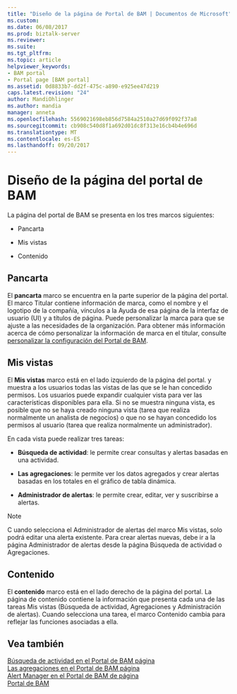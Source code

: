 ```yaml
---
title: "Diseño de la página de Portal de BAM | Documentos de Microsoft"
ms.custom: 
ms.date: 06/08/2017
ms.prod: biztalk-server
ms.reviewer: 
ms.suite: 
ms.tgt_pltfrm: 
ms.topic: article
helpviewer_keywords:
- BAM portal
- Portal page [BAM portal]
ms.assetid: 0d8833b7-dd2f-475c-a890-e925ee47d219
caps.latest.revision: "24"
author: MandiOhlinger
ms.author: mandia
manager: anneta
ms.openlocfilehash: 5569021698eb856d7584a2510a27d69f092f37a8
ms.sourcegitcommit: cb908c540d8f1a692d01dc8f313e16cb4b4e696d
ms.translationtype: MT
ms.contentlocale: es-ES
ms.lasthandoff: 09/20/2017
---
```

# <a name="bam-portal-page-layout"></a>Diseño de la página del portal de BAM
La página del portal de BAM se presenta en los tres marcos siguientes:  
  
-   Pancarta  
  
-   Mis vistas  
  
-   Contenido  
  
## <a name="banner"></a>Pancarta  
 El **pancarta** marco se encuentra en la parte superior de la página del portal. El marco Titular contiene información de marca, como el nombre y el logotipo de la compañía, vínculos a la Ayuda de esa página de la interfaz de usuario (UI) y a títulos de página. Puede personalizar la marca para que se ajuste a las necesidades de la organización. Para obtener más información acerca de cómo personalizar la información de marca en el titular, consulte [personalizar la configuración del Portal de BAM](../core/customizing-the-bam-portal-configuration.md).  
  
## <a name="my-views"></a>Mis vistas  
 El **Mis vistas** marco está en el lado izquierdo de la página del portal. y muestra a los usuarios todas las vistas de las que se le han concedido permisos. Los usuarios puede expandir cualquier vista para ver las características disponibles para ella. Si no se muestra ninguna vista, es posible que no se haya creado ninguna vista (tarea que realiza normalmente un analista de negocios) o que no se hayan concedido los permisos al usuario (tarea que realiza normalmente un administrador).  
  
 En cada vista puede realizar tres tareas:  
  
-   **Búsqueda de actividad**: le permite crear consultas y alertas basadas en una actividad.  
  
-   **Las agregaciones**: le permite ver los datos agregados y crear alertas basadas en los totales en el gráfico de tabla dinámica.  
  
-   **Administrador de alertas**: le permite crear, editar, ver y suscribirse a alertas.  
  
> [!NOTE]
>  C uando selecciona el Administrador de alertas del marco Mis vistas, solo podrá editar una alerta existente. Para crear alertas nuevas, debe ir a la página Administrador de alertas desde la página Búsqueda de actividad o Agregaciones.  
  
## <a name="content"></a>Contenido  
 El **contenido** marco está en el lado derecho de la página del portal. La página de contenido contiene la información que presenta cada una de las tareas Mis vistas (Búsqueda de actividad, Agregaciones y Administración de alertas). Cuando selecciona una tarea, el marco Contenido cambia para reflejar las funciones asociadas a ella.  
  
## <a name="see-also"></a>Vea también  
 [Búsqueda de actividad en el Portal de BAM página](../core/activity-search-on-the-bam-portal-page.md)   
 [Las agregaciones en el Portal de BAM página](../core/aggregations-on-the-bam-portal-page.md)   
 [Alert Manager en el Portal de BAM de página](../core/alert-manager-on-the-bam-portal-page.md)   
 [Portal de BAM](../core/bam-portal.md)